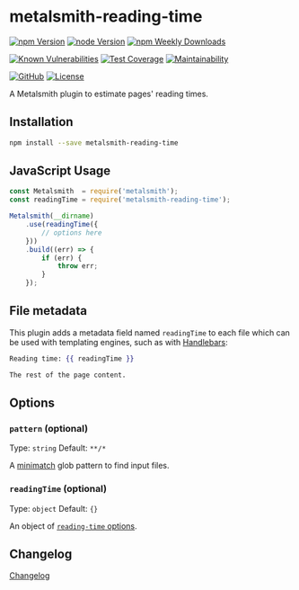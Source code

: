 # metalsmith-reading-time

[![npm Version](https://badgen.net/npm/v/metalsmith-reading-time?icon=npm)](https://www.npmjs.com/package/metalsmith-reading-time)
[![node Version](https://badgen.net/npm/node/metalsmith-reading-time)](https://github.com/emmercm/metalsmith-reading-time/blob/master/package.json)
[![npm Weekly Downloads](https://badgen.net/npm/dw/metalsmith-reading-time)](https://www.npmjs.com/package/metalsmith-reading-time)

[![Known Vulnerabilities](https://snyk.io/test/npm/metalsmith-reading-time/badge.svg)](https://snyk.io/test/npm/metalsmith-reading-time)
[![Test Coverage](https://badgen.net/codecov/c/github/emmercm/metalsmith-reading-time/master?icon=codecov)](https://codecov.io/gh/emmercm/metalsmith-reading-time)
[![Maintainability](https://badgen.net/codeclimate/maintainability/emmercm/metalsmith-reading-time?icon=codeclimate)](https://codeclimate.com/github/emmercm/metalsmith-reading-time/maintainability)

[![GitHub](https://badgen.net/badge/emmercm/metalsmith-reading-time/purple?icon=github)](https://github.com/emmercm/metalsmith-reading-time)
[![License](https://badgen.net/github/license/emmercm/metalsmith-reading-time?color=grey)](https://github.com/emmercm/metalsmith-reading-time/blob/master/LICENSE)

A Metalsmith plugin to estimate pages' reading times.

## Installation

```bash
npm install --save metalsmith-reading-time
```

## JavaScript Usage

```javascript
const Metalsmith  = require('metalsmith');
const readingTime = require('metalsmith-reading-time');

Metalsmith(__dirname)
    .use(readingTime({
        // options here
    }))
    .build((err) => {
        if (err) {
            throw err;
        }
    });
```

## File metadata

This plugin adds a metadata field named `readingTime` to each file which can be used with templating engines, such as with [Handlebars](https://www.npmjs.com/package/handlebars):

```handlebars
Reading time: {{ readingTime }}

The rest of the page content.
```

## Options

### `pattern` (optional)

Type: `string` Default: `**/*`

A [minimatch](https://www.npmjs.com/package/minimatch) glob pattern to find input files.

### `readingTime` (optional)

Type: `object` Default: `{}`

An object of [`reading-time` options](https://www.npmjs.com/package/reading-time).

## Changelog

[Changelog](./CHANGELOG.md)
